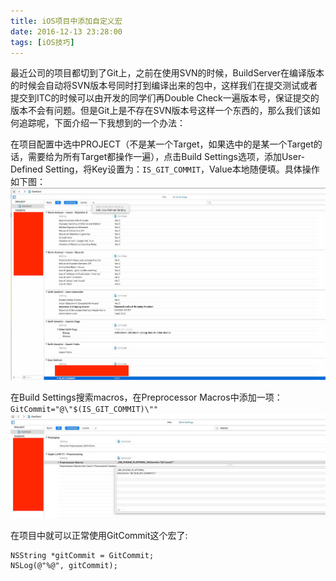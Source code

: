 ```yaml
---
title: iOS项目中添加自定义宏
date: 2016-12-13 23:28:00
tags: [iOS技巧]
---
```


最近公司的项目都切到了Git上，之前在使用SVN的时候，BuildServer在编译版本的时候会自动将SVN版本号同时打到编译出来的包中，这样我们在提交测试或者提交到ITC的时候可以由开发的同学们再Double Check一遍版本号，保证提交的版本不会有问题。但是Git上是不存在SVN版本号这样一个东西的，那么我们该如何追踪呢，下面介绍一下我想到的一个办法：

在项目配置中选中PROJECT（不是某一个Target，如果选中的是某一个Target的话，需要给为所有Target都操作一遍），点击Build Settings选项，添加User-Defined Setting，将Key设置为：`IS_GIT_COMMIT`，Value本地随便填。具体操作如下图：
![我是图片](iOS项目中添加自定义宏/GitCommit_1.jpg)

在Build Settings搜索macros，在Preprocessor Macros中添加一项：
`GitCommit="@\"$(IS_GIT_COMMIT)\""`
![我是图片](iOS项目中添加自定义宏/GitCommit_2.jpg)

在项目中就可以正常使用GitCommit这个宏了:

```
NSString *gitCommit = GitCommit;
NSLog(@"%@", gitCommit);
```
